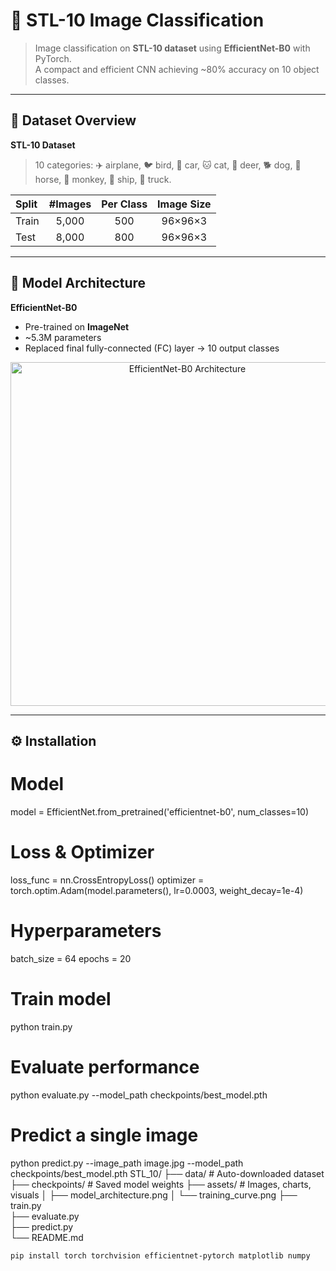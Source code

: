 # 🐶 STL-10 Image Classification

> Image classification on **STL-10 dataset** using **EfficientNet-B0** with PyTorch.  
> A compact and efficient CNN achieving ~80% accuracy on 10 object classes.

---

## 🧩 Dataset Overview

**STL-10 Dataset**

> 10 categories: ✈️ airplane, 🐦 bird, 🚗 car, 🐱 cat, 🦌 deer, 🐕 dog, 🐎 horse, 🐒 monkey, 🚢 ship, 🚚 truck.

| Split | #Images | Per Class | Image Size |
|:------|:--------:|:----------:|:------------:|
| Train | 5,000 | 500 | 96×96×3 |
| Test  | 8,000 | 800 | 96×96×3 |

---

## 🧠 Model Architecture

**EfficientNet-B0**
- Pre-trained on **ImageNet**
- ~5.3M parameters
- Replaced final fully-connected (FC) layer → 10 output classes

<p align="center">
  <img src="assets/model_architecture.png" width="550" alt="EfficientNet-B0 Architecture">
</p>

---

## ⚙️ Installation
# Model
model = EfficientNet.from_pretrained('efficientnet-b0', num_classes=10)

# Loss & Optimizer
loss_func = nn.CrossEntropyLoss()
optimizer = torch.optim.Adam(model.parameters(), lr=0.0003, weight_decay=1e-4)

# Hyperparameters
batch_size = 64
epochs = 20
# Train model
python train.py

# Evaluate performance
python evaluate.py --model_path checkpoints/best_model.pth

# Predict a single image
python predict.py --image_path image.jpg --model_path checkpoints/best_model.pth
STL_10/
├── data/               # Auto-downloaded dataset
├── checkpoints/        # Saved model weights
├── assets/             # Images, charts, visuals
│   ├── model_architecture.png
│   └── training_curve.png
├── train.py           
├── evaluate.py        
├── predict.py         
└── README.md


```bash
pip install torch torchvision efficientnet-pytorch matplotlib numpy
